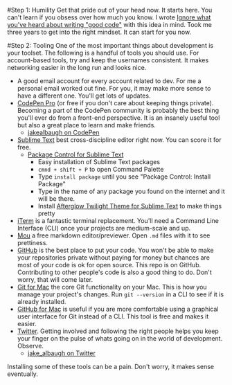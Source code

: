 #Step 1: Humility
Get that pride out of your head now. It starts here. You can't learn if you obsess over how much you know. I wrote [Ignore what you've heard about writing "good code"](http://codepen.io/jakealbaugh/blog/ignore-what-youve-heard-about-writing-good-code) with this idea in mind. Took me three years to get into the right mindset. It can start for you now.

#Step 2: Tooling
One of the most important things about development is your toolset. The following is a handful of tools you should use. For account-based tools, try and keep the usernames consistent. It makes networking easier in the long run and looks nice.

- A good email account for every account related to dev. For me a personal email worked out fine. For you, it may make more sense to have a different one. You'll get lots of updates.
- [CodePen Pro](http://codepen.io/pro/) (or free if you don't care about keeping things private). Becoming a part of the CodePen community is probably the best thing you'll ever do from a front-end perspective. It is an insanely useful tool but also a great place to learn and make friends.
  - [jakealbaugh on CodePen](http://codepen.io/jakealbaugh)
- [Sublime Text](http://www.sublimetext.com/) best cross-discipline editor right now. You can score it for free.
    - [Package Control for Sublime Text](https://packagecontrol.io/)
        - Easy installation of Sublime Text packages 
        - `cmnd + shift + P` to open Command Palette
        - Type `install package` until you see "Package Control: Install Package"
        - Type in the name of any package you found on the internet and it will be there.
        - Install [Afterglow Twilight Theme for Sublime Text](https://github.com/YabataDesign/afterglow-theme) to make things pretty
- [iTerm](https://www.iterm2.com/) is a fantastic terminal replacement. You'll need a Command Line Interface (CLI) once your projects are medium-scale and up.
- [Mou](http://25.io/mou/) a free markdown editor/previewer. Open `.md` files with it to see prettiness.
- [GitHub](https://github.com/) is the best place to put your code. You won't be able to make your repositories private without paying for money but chances are most of your code is ok for open source. This repo is on GitHub. Contributing to other people's code is also a good thing to do. Don't worry, that will come later.
- [Git for Mac](http://git-scm.com/download/mac) the core Git functionality on your Mac. This is how you manage your project's changes. Run `git --version` in a CLI to see if it is already installed.
- [GitHub for Mac](https://mac.github.com) is useful if you are more comfortable using a graphical user interface for Git instead of a CLI. This tool is free and makes it easier.
- [Twitter](http://twitter.com). Getting involved and following the right people helps you keep your finger on the pulse of whats going on in the world of development. Observe.
  - [jake_albaugh on Twitter](http://twitter.com/jake_albaugh)

Installing some of these tools can be a pain. Don't worry, it makes sense eventually.


